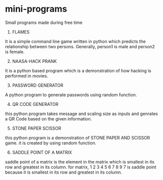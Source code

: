 # mini-programs
Small programs made during free time

1. FLAMES

It is a simple command line game written in python which predicts the relationship between two persons. Generally, person1 is male and person2 is female.

2. NAASA-HACK PRANK

It is a python based program which is a demonstration of how hacking is performed in movies.

3. PASSWORD GENERATOR

A python program to generate passwords using random function.

4. QR CODE GENERATOR

this python program takes message and scaling size as inputs and genrates a QR Code based on the given information.

5. STONE PAPER SCISSOR

this python program is a demonstration of STONE PAPER AND SCISSOR game. it is created by using random function.

6. SADDLE POINT OF A MATRIX

saddle point of a matrix is the element in the matrix which is smallest in its row and greatest in its column.
for matrix,
1 2 3
4 5 6
7 8 9
 7 is saddle point because it is smallest in its row and greatest in its column.
